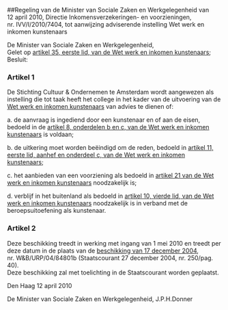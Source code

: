 <meta http-equiv='Content-Type' content='text/html; charset=utf-8' />

##Regeling van de Minister van Sociale Zaken en Werkgelegenheid van 12 april 2010, Directie Inkomensverzekeringen- en voorzieningen, nr. IVV/I/2010/7404, tot aanwijzing adviserende instelling Wet werk en inkomen kunstenaars

De Minister van Sociale Zaken en Werkgelegenheid,  
Gelet op [artikel 35, eerste lid, van de Wet werk en inkomen kunstenaars](../../../../../../../../../../../../wet/wet/werk/en/inkomen/kunstenaars/BWBR0017837/README.md);
Besluit:    

### Artikel  1  

De Stichting Cultuur & Ondernemen te Amsterdam wordt aangewezen als instelling die tot taak heeft het college in het kader van de uitvoering van de [Wet werk en inkomen kunstenaars](../../../../../../../../../../../../wet/wet/werk/en/inkomen/kunstenaars/BWBR0017837/README.md) van advies te dienen of: 

a. de aanvraag is ingediend door een kunstenaar en of aan de eisen, bedoeld in de [artikel 8, onderdelen b en c, van de Wet werk en inkomen kunstenaars](../../../../../../../../../../../../wet/wet/werk/en/inkomen/kunstenaars/BWBR0017837/README.md) is voldaan;  

b. de uitkering moet worden beëindigd om de reden, bedoeld in [artikel 11, eerste lid, aanhef en onderdeel c, van de Wet werk en inkomen kunstenaars](../../../../../../../../../../../../wet/wet/werk/en/inkomen/kunstenaars/BWBR0017837/README.md);  

c. het aanbieden van een voorziening als bedoeld in [artikel 21 van de Wet werk en inkomen kunstenaars](../../../../../../../../../../../../wet/wet/werk/en/inkomen/kunstenaars/BWBR0017837/README.md) noodzakelijk is;  

d. verblijf in het buitenland als bedoeld in [artikel 10, vierde lid, van de Wet werk en inkomen kunstenaars](../../../../../../../../../../../../wet/wet/werk/en/inkomen/kunstenaars/BWBR0017837/README.md) noodzakelijk is in verband met de beroepsuitoefening als kunstenaar.    

### Artikel  2  

Deze beschikking treedt in werking met ingang van 1 mei 2010 en treedt per deze datum in de plaats van de [beschikking van 17 december 2004](../../../../../../../../../../../../ministeriele-regeling/beschikking/aanwijzing/adviserende/instelling/uitvoering/wet/werk/en/etc/BWBR0017769/README.md), nr. W&B/URP/04/84801b (Staatscourant 27 december 2004, nr. 250/pag. 40).  
Deze beschikking zal met toelichting in de Staatscourant worden geplaatst.   

Den Haag 
12 april 2010   

De 
Minister van Sociale Zaken en Werkgelegenheid, 
J.P.H.Donner   
